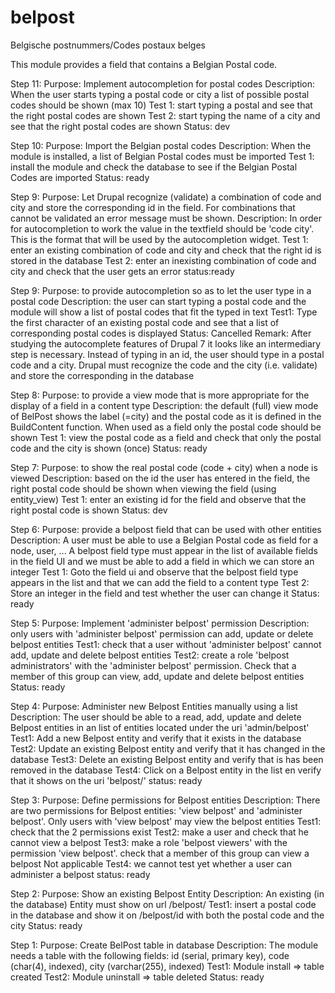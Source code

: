belpost
=======

Belgische postnummers/Codes postaux belges

This module provides a field that contains a Belgian Postal
code. 

Step 11:
Purpose: Implement autocompletion for postal codes
Description: When the user starts typing a postal code or city
a list of possible postal codes should be shown (max 10)
Test 1: start typing a postal and see that the right postal codes
are shown
Test 2: start typing the name of a city and see that the right
postal codes are shown
Status: dev

Step 10:
Purpose: Import the Belgian postal codes
Description: When the module is installed, a list of Belgian
Postal codes must be imported
Test 1: install the module and check the database to see if
the Belgian Postal Codes are imported
Status: ready

Step 9: 
Purpose: Let Drupal recognize (validate) a combination of code and city
and store the corresponding id in the field. For combinations that cannot
be validated an error message must be shown.
Description: In order for autocompletion to work the value in the textfield
should be 'code city'. This is the format that will be used by the
autocompletion widget.
Test 1: enter an existing combination of code and city and check that the 
right id is stored in the database
Test 2: enter an inexisting combination of code and city and check
that the user gets an error
status:ready

Step 9:
Purpose: to provide autocompletion so as to let the user type in a postal code
Description: the user can start typing a postal code and the module will
show a list of postal codes that fit the typed in text
Test1: Type the first character of an existing postal code and see that
a list of corresponding postal codes is displayed
Status: Cancelled
Remark: After studying the autocomplete features of Drupal 7 it looks
like an intermediary step is necessary. Instead of typing in an id, the
user should type in a postal code and a city. Drupal must recognize the
code and the city (i.e. validate) and store the corresponding in the 
database

Step 8:
Purpose: to provide a view mode that is more appropriate for the display of a
field in a content type
Description: the default (full) view mode of BelPost shows the label (=city)
and the postal code as it is defined in the BuildContent function. When used as
a field only the postal code should be shown
Test 1: view the postal code as a field and check that only the postal code and 
the city is shown (once)
Status: ready

Step 7:
Purpose: to show the real postal code (code + city) when a node is viewed
Description: based on the id the user has entered in the field, the right
postal code should be shown when viewing the field (using entity_view)
Test 1: enter an existing id for the field and observe that the right
postal code is shown
Status: dev

Step 6:
Purpose: provide a belpost field that can be used with other entities
Description: A user must be able to use a Belgian Postal code as field
for a node, user, ...
A belpost field type must appear in the list of available fields
in the field UI and we must be able to add a field in which we can store an 
integer
Test 1: Goto the field ui and observe that the belpost field type appears 
in the list and that we can add the field to a content type
Test 2: Store an integer in the field and test whether the user can change it
Status: ready

Step 5:
Purpose: Implement 'administer belpost' permission
Description: only users with 'administer belpost' permission can
add, update or delete belpost entities
Test1: check that a user without 'administer belpost' cannot add,
update and delete belpost entities
Test2: create a role 'belpost administrators' with the 'administer belpost'
permission. Check that a member of this group can view, add, update and delete
belpost entities
Status: ready

Step 4:
Purpose: Administer new Belpost Entities manually using a list
Description: The user should be able to a read, add, update and delete
Belpost entities in an list of entities located under the uri 'admin/belpost'
Test1: Add a new Belpost entity and verify that it exists in the database
Test2: Update an existing Belpost entity and verify that it has changed in the 
database
Test3: Delete an existing Belpost entity and verify that is has been removed 
in the database
Test4: Click on a Belpost entity in the list en verify that it shows on the uri
'belpost/<id>'
status: ready

Step 3:
Purpose: Define permissions for Belpost entities
Description: There are two permissions for Belpost entities: 
'view belpost' and 'administer belpost'. Only users with 'view belpost' may
view the belpost entities
Test1: check that the 2 permissions exist
Test2: make a user and check that he cannot view a belpost
Test3: make a role 'belpost viewers' with the permission 'view belpost'.
check that a member of this group can view a belpost
Not applicable Test4: we cannot test yet whether a user can administer a belpost
status: ready

Step 2:
Purpose: Show an existing Belpost Entity
Description: An existing (in the database) Entity must
show on url /belpost/<id>
Test1: insert a postal code in the database and show it on
/belpost/id with both the postal code and the city
Status: ready 

Step 1: 
Purpose: Create BelPost table in database
Description: The module needs a table with the following fields:
id (serial, primary key), code (char(4), indexed), 
city (varchar(255), indexed) 
Test1: Module install => table created
Test2: Module uninstall => table deleted
Status: ready
